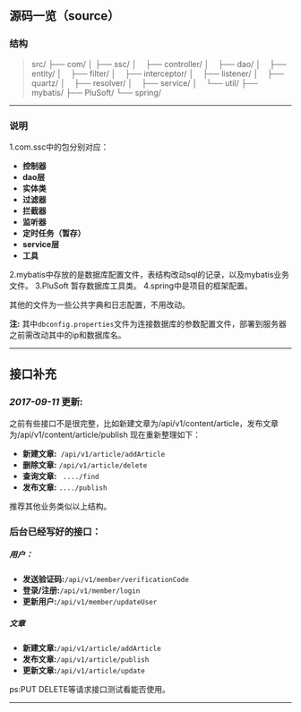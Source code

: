 ## 源码一览（source）
### 结构
>src/
├── com/
│&nbsp;├── ssc/
│&nbsp;&nbsp;&nbsp;&nbsp;├── controller/
│&nbsp;&nbsp;&nbsp;&nbsp;├── dao/
│&nbsp;&nbsp;&nbsp;&nbsp;├── entity/
│&nbsp;&nbsp;&nbsp;&nbsp;├── filter/
│&nbsp;&nbsp;&nbsp;&nbsp;├── interceptor/
│&nbsp;&nbsp;&nbsp;&nbsp;├── listener/
│&nbsp;&nbsp;&nbsp;&nbsp;├── quartz/
│&nbsp;&nbsp;&nbsp;&nbsp;├── resolver/
│&nbsp;&nbsp;&nbsp;&nbsp;├── service/
│&nbsp;&nbsp;&nbsp;&nbsp;└── util/
├── mybatis/
├── PluSoft/
└── spring/

------

### 说明
1.com.ssc中的包分别对应：
> 
- **控制器**
- **dao层**
- **实体类**
- **过滤器**
- **拦截器**
- **监听器**
- **定时任务（暂存）**
- **service层**
- **工具**

2.mybatis中存放的是数据库配置文件，表结构改动sql的记录，以及mybatis业务文件。
3.PluSoft 暂存数据库工具类。
4.spring中是项目的框架配置。

其他的文件为一些公共字典和日志配置，不用改动。
> 
**注:** 其中`dbconfig.properties`文件为连接数据库的参数配置文件，部署到服务器之前需改动其中的ip和数据库名。

---------------

## 接口补充
### *2017-09-11* 更新:
之前有些接口不是很完整，比如新建文章为/api/v1/content/article，发布文章为/api/v1/content/article/publish 现在重新整理如下：
> 
- **新建文章:**` /api/v1/article/addArticle`
- **删除文章:** `/api/v1/article/delete`
- **查询文章:** ` ..../find`
- **发布文章:** `..../publish`

推荐其他业务类似以上结构。

### 后台已经写好的接口：
##### 用户：
>
- **发送验证码:**`/api/v1/member/verificationCode`
- **登录/注册:**`/api/v1/member/login`
- **更新用户:**`/api/v1/member/updateUser`	
##### 文章
> 
- **新建文章:**`/api/v1/article/addArticle`
- **发布文章:**`/api/v1/article/publish`
- **更新文章:**`/api/v1/article/update`

ps:PUT DELETE等请求接口测试看能否使用。

---------------
	
	


